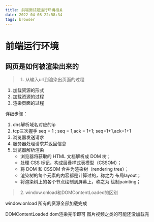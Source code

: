 ```yaml
---
title: 前端面试题运行环境相关
date: 2022-04-08 22:58:34
tags: browser
---
```


# 前端运行环境

## 网页是如何被渲染出来的

> 1. 从输入url到渲染出页面的过程

1. 加载资源的形式
2. 加载资源的过程
3. 渲染页面的过程

详细步骤：
1. dns解析域名对应的ip
2. tcp三次握手  seq = 1 ; seq = 1,ack = 1+1; seq=1+1,ack=1+1
3. 浏览器发送请求
4. 服务器处理请求并返回信息
5. 浏览器解析渲染
   * 浏览器将获取的 HTML 文档解析成 DOM 树；
   * 处理 CSS 标记，构成层叠样式表模型（CSSOM）；
   * 将 DOM 和 CSSOM 合并为渲染树（rendering tree）；
   * 渲染树的每个元素的内容都是计算过的，称之为 布局layout；
   * 将渲染树上的各个节点绘制到屏幕上，称之为 绘制painting；

> 2. window.onload和DOMContentLoaded的区别

window.onload 所有的资源全部加载完成

DOMContentLoaded dom渲染完毕即可 图片视频之类的可能还没加载完